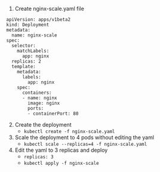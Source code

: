 1. Create nginx-scale.yaml file
```
apiVersion: apps/v1beta2
kind: Deployment
metadata:
  name: nginx-scale
spec:
  selector:
    matchLabels:
      app: nginx
  replicas: 2 
  template:
    metadata:
      labels:
        app: nginx
    spec:
      containers:
      - name: nginx
        image: nginx
        ports:
        - containerPort: 80
```
2. Create the deployment
    * `kubectl create -f nginx-scale.yaml`
3. Scale the deployment to 4 pods without editing the yaml
    * `kubectl scale --replicas=4 -f nginx-scale.yaml`
4. Edit the yaml to 3 replicas and deploy
    * `replicas: 3`
    * `kubectl apply -f nginx-scale`